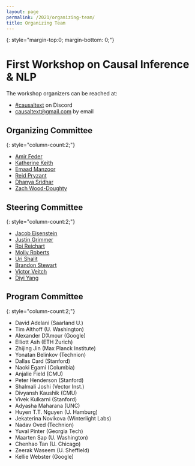 ```yaml
---
layout: page
permalink: /2021/organizing-team/
title: Organizing Team
---
```


{: style="margin-top:0; margin-bottom: 0;"}
# First Workshop on Causal Inference & NLP

The workshop organizers can be reached at:

   * [#causaltext](https://discord.gg/wPb8Rwa) on Discord 
   * [causaltext@gmail.com](mailto:causaltext@gmail.com) by email

## Organizing Committee
  
  {: style="column-count:2;"}
  * [Amir Feder](https://amirfeder.github.io/)
  * [Katherine Keith](https://kakeith.github.io/)
  * [Emaad Manzoor](http://emaadmanzoor.com/)
  * [Reid Pryzant](https://cs.stanford.edu/~rpryzant/)
  * [Dhanya Sridhar](https://dsridhar91.github.io/)
  * [Zach Wood-Doughty](https://zachwd.com/)

## Steering Committee
  
  {: style="column-count:2;"}
  * [Jacob Eisenstein](https://jacobeisenstein.github.io/)
  * [Justin Grimmer](https://www.justingrimmer.org/)
  * [Roi Reichart](https://ie.technion.ac.il/~roiri/)
  * [Molly Roberts](http://www.margaretroberts.net/)
  * [Uri Shalit](https://shalit.net.technion.ac.il/)
  * [Brandon Stewart](https://scholar.princeton.edu/bstewart)
  * [Victor Veitch](http://www.victorveitch.com/)
  * [Diyi Yang](https://www.cc.gatech.edu/~dyang888/)

## Program Committee

  {: style="column-count:2;"}
  * David Adelani (Saarland U.)
  * Tim Althoff (U. Washington)
  * Alexander D’Amour (Google)
  * Elliott Ash (ETH Zurich)
  * Zhijing Jin (Max Planck Institute)
  * Yonatan Belinkov (Technion)
  * Dallas Card (Stanford)
  * Naoki Egami (Columbia)
  * Anjalie Field (CMU)
  * Peter Henderson (Stanford)
  * Shalmali Joshi (Vector Inst.)
  * Divyansh Kaushik (CMU)
  * Vivek Kulkarni (Stanford)
  * Adyasha Maharana (UNC)
  * Huyen T.T. Nguyen (U. Hamburg)
  * Jekaterina Novikova (Winterlight Labs)
  * Nadav Oved (Technion)
  * Yuval Pinter (Georgia Tech)
  * Maarten Sap (U. Washington)
  * Chenhao Tan (U. Chicago)
  * Zeerak Waseem (U. Sheffield)
  * Kellie Webster (Google)
